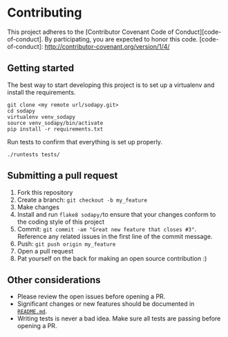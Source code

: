 # Contributing

This project adheres to the [Contributor Covenant Code of Conduct][code-of-conduct]. By participating, you are expected to honor this code.
[code-of-conduct]: http://contributor-covenant.org/version/1/4/

## Getting started

The best way to start developing this project is to set up a virtualenv and install the requirements.

    git clone <my remote url/sodapy.git>
    cd sodapy
    virtualenv venv_sodapy
    source venv_sodapy/bin/activate
    pip install -r requirements.txt

Run tests to confirm that everything is set up properly.

    ./runtests tests/

## Submitting a pull request

1. Fork this repository
2. Create a branch: `git checkout -b my_feature`
3. Make changes
4. Install and run `flake8 sodapy/`to ensure that your changes conform to the coding style of this project
5. Commit: `git commit -am "Great new feature that closes #3"`. Reference any related issues in the first line of the commit message.
6. Push: `git push origin my_feature`
7. Open a pull request
8. Pat yourself on the back for making an open source contribution :)

## Other considerations

- Please review the open issues before opening a PR.
- Significant changes or new features should be documented in [`README.md`](https://github.com/xmunoz/sodapy/blob/master/README.md).
- Writing tests is never a bad idea. Make sure all tests are passing before opening a PR.
